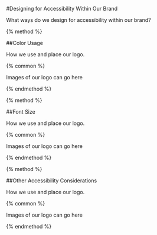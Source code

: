 #Designing for Accessibility Within Our Brand

What ways do we design for accessibility within our brand?

{% method %}

##Color Usage

How we use and place our logo.

{% common %}

Images of our logo can go here

{% endmethod %}

{% method %}

##Font Size

How we use and place our logo.

{% common %}

Images of our logo can go here

{% endmethod %}

{% method %}

##Other Accessibility Considerations

How we use and place our logo.

{% common %}

Images of our logo can go here

{% endmethod %}